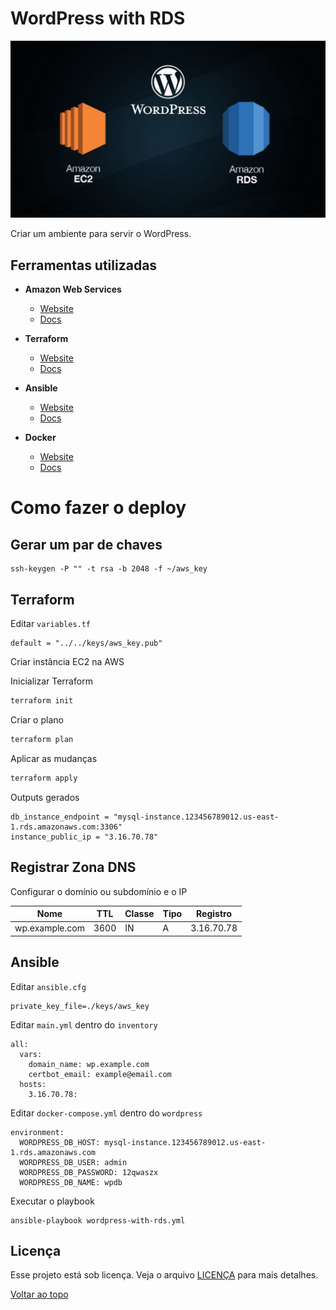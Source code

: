 # WordPress with RDS

![Arch](.github/images/wordpress-with-rds.jpg)

Criar um ambiente para servir o WordPress.

## Ferramentas utilizadas

* **Amazon Web Services**
  * [Website](https://aws.amazon.com/free/free-tier/)
  * [Docs](https://docs.aws.amazon.com/)

* **Terraform**
  * [Website](https://www.terraform.io/)
  * [Docs](https://www.terraform.io/docs/index.html)

* **Ansible**
  * [Website](https://www.ansible.com/)
  * [Docs](https://docs.ansible.com/)

* **Docker**
  * [Website](https://www.docker.com/)
  * [Docs](https://docs.docker.com/)

# Como fazer o deploy

## Gerar um par de chaves

```
ssh-keygen -P "" -t rsa -b 2048 -f ~/aws_key
```

## Terraform

Editar `variables.tf`

```
default = "../../keys/aws_key.pub"
```

Criar instância EC2 na AWS

Inicializar Terraform

```bash
terraform init
```

Criar o plano

```bash
terraform plan
```

Aplicar as mudanças

```bash
terraform apply
```

Outputs gerados

```
db_instance_endpoint = "mysql-instance.123456789012.us-east-1.rds.amazonaws.com:3306"
instance_public_ip = "3.16.70.78"
```

## Registrar Zona DNS

Configurar o domínio ou subdomínio e o IP

| Nome | TTL | Classe | Tipo | Registro
| --- | --- | --- | --- | --- |
| wp.example.com | 3600 | IN | A | 3.16.70.78

## Ansible

Editar `ansible.cfg`

```
private_key_file=./keys/aws_key
```

Editar `main.yml` dentro do `inventory`

```
all:
  vars:
    domain_name: wp.example.com
    certbot_email: example@email.com
  hosts:
    3.16.70.78:
```

Editar `docker-compose.yml` dentro do `wordpress`

```
environment:
  WORDPRESS_DB_HOST: mysql-instance.123456789012.us-east-1.rds.amazonaws.com
  WORDPRESS_DB_USER: admin
  WORDPRESS_DB_PASSWORD: 12qwaszx
  WORDPRESS_DB_NAME: wpdb
```

Executar o playbook

```
ansible-playbook wordpress-with-rds.yml
```

## Licença

Esse projeto está sob licença. Veja o arquivo [LICENÇA](LICENSE.md) para mais detalhes.

[Voltar ao topo](#wordpress-with-rds)<br>
